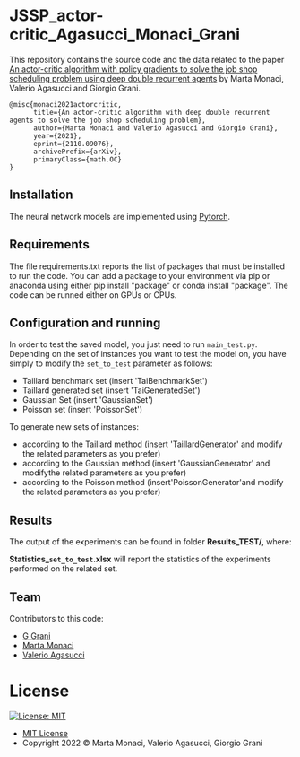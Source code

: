 # JSSP_actor-critic_Agasucci_Monaci_Grani
This repository contains the source code and the data related to the paper [An actor-critic algorithm with policy gradients to solve the job shop
scheduling problem using deep double recurrent agents](https://arxiv.org/abs/2110.09076)
by Marta Monaci, Valerio Agasucci and Giorgio Grani.

```
@misc{monaci2021actorcritic,
      title={An actor-critic algorithm with deep double recurrent agents to solve the job shop scheduling problem}, 
      author={Marta Monaci and Valerio Agasucci and Giorgio Grani},
      year={2021},
      eprint={2110.09076},
      archivePrefix={arXiv},
      primaryClass={math.OC}
}
```
## Installation
The neural network models are implemented using [Pytorch](https://pytorch.org/).

## Requirements
The file requirements.txt reports the list of packages that must be installed to run the code. You can add a package to your environment via pip or anaconda using either pip install "package" or conda install "package". The code can be runned either on GPUs or CPUs.

## Configuration and running

In order to test the saved model, you just need to run `main_test.py`. 
Depending on the set of instances you want to test the model on, you have simply to modify the `set_to_test` parameter as follows:

* Taillard benchmark set (insert 'TaiBenchmarkSet')
* Taillard generated set (insert 'TaiGeneratedSet')
* Gaussian Set (insert 'GaussianSet')
* Poisson set (insert 'PoissonSet')

To generate new sets of instances:

* according to the Taillard method (insert 'TaillardGenerator' and modify the related parameters as you prefer)
* according to the Gaussian method (insert 'GaussianGenerator' and modifythe related parameters as you prefer)
* according to the Poisson method (insert'PoissonGenerator'and modify the related parameters as you prefer)

## Results

The output of the experiments can be found in folder **Results_TEST/**, where:

**Statistics_`set_to_test`.xlsx** will report the statistics of the experiments performed on the related set.

## Team

Contributors to this code:

* [G Grani](https://github.com/GiorgioGrani)
* [Marta Monaci](https://github.com/m-monaci)
* [Valerio Agasucci](https://github.com/Valerio1994a)

# License

[![License: MIT](https://img.shields.io/badge/License-MIT-yellow.svg)](https://opensource.org/licenses/MIT)

* [MIT License](https://opensource.org/licenses/mit-license.php)
* Copyright 2022 © Marta Monaci, Valerio Agasucci, Giorgio Grani

